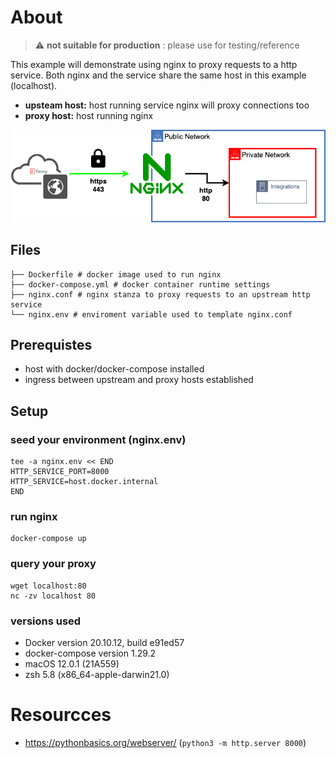 # About
> :warning:  **not suitable for production** : please use for testing/reference

This example will demonstrate using nginx to proxy requests to a http service.
Both nginx and the service share the same host in this example (localhost).

- **upsteam host:**  host running service nginx will proxy connections too
- **proxy host:**  host running nginx

![http](../misc/https.png)

## Files

```
├── Dockerfile # docker image used to run nginx
├── docker-compose.yml # docker container runtime settings
├── nginx.conf # nginx stanza to proxy requests to an upstream http service
└── nginx.env # enviroment variable used to template nginx.conf
```

## Prerequistes

- host with docker/docker-compose installed
- ingress between upstream and proxy hosts established

## Setup

### seed your environment (nginx.env)

```
tee -a nginx.env << END
HTTP_SERVICE_PORT=8000
HTTP_SERVICE=host.docker.internal
END
```

### run nginx

```
docker-compose up
```

### query your proxy

```
wget localhost:80
nc -zv localhost 80
```


### versions used
- Docker version 20.10.12, build e91ed57
- docker-compose version 1.29.2
- macOS 12.0.1 (21A559)
- zsh 5.8 (x86_64-apple-darwin21.0)

# Resourcces
- https://pythonbasics.org/webserver/ (`python3 -m http.server 8000`)